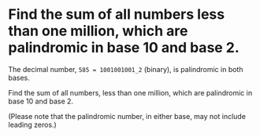 # Find the sum of all numbers less than one million, which are palindromic in base 10 and base 2.

The decimal number, `585 = 1001001001_2` (binary), is palindromic in both bases.

Find the sum of all numbers, less than one million, which are palindromic in base 10 and base 2.

(Please note that the palindromic number, in either base, may not include leading zeros.)
